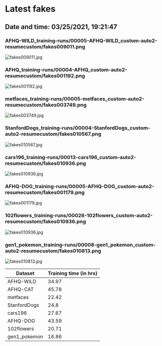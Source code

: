 # Latest fakes
## Date and time: 03/25/2021, 19:21:47
### AFHQ-WILD_training-runs/00005-AFHQ-WILD_custom-auto2-resumecustom/fakes009011.png
![fakes009011.jpg](https://i.ibb.co/jV6NBLH/dc4069ebf853.jpg "AFHQ-WILD_training-runs/00005-AFHQ-WILD_custom-auto2-resumecustom/fakes009011.png")

### AFHQ_training-runs/00004-AFHQ_custom-auto2-resumecustom/fakes001192.png
![fakes001192.jpg](https://i.ibb.co/gFfntr2/0ec5fb8444b9.jpg "AFHQ_training-runs/00004-AFHQ_custom-auto2-resumecustom/fakes001192.png")

### metfaces_training-runs/00005-metfaces_custom-auto2-resumecustom/fakes003749.png
![fakes003749.jpg](https://i.ibb.co/Z1D6sCZ/ab33e3c36f5a.jpg "metfaces_training-runs/00005-metfaces_custom-auto2-resumecustom/fakes003749.png")

### StanfordDogs_training-runs/00004-StanfordDogs_custom-auto2-resumecustom/fakes010567.png
![fakes010567.jpg](https://i.ibb.co/mtTTRVk/8d6ff4466cae.jpg "StanfordDogs_training-runs/00004-StanfordDogs_custom-auto2-resumecustom/fakes010567.png")

### cars196_training-runs/00013-cars196_custom-auto2-resumecustom/fakes010936.png
![fakes010936.jpg](https://i.ibb.co/f8xzJ95/5dbc4b110c30.jpg "cars196_training-runs/00013-cars196_custom-auto2-resumecustom/fakes010936.png")

### AFHQ-DOG_training-runs/00005-AFHQ-DOG_custom-auto2-resumecustom/fakes001179.png
![fakes001179.jpg](https://i.ibb.co/Ry50cRq/21e8cfd29cb3.jpg "AFHQ-DOG_training-runs/00005-AFHQ-DOG_custom-auto2-resumecustom/fakes001179.png")

### 102flowers_training-runs/00026-102flowers_custom-auto2-resumecustom/fakes010936.png
![fakes010936.jpg](https://i.ibb.co/sHCsmYV/feefabb1dbc3.jpg "102flowers_training-runs/00026-102flowers_custom-auto2-resumecustom/fakes010936.png")

### gen1_pokemon_training-runs/00008-gen1_pokemon_custom-auto2-resumecustom/fakes010813.png
![fakes010813.jpg](https://i.ibb.co/XSqGzCj/a3ac1a18fe9d.jpg "gen1_pokemon_training-runs/00008-gen1_pokemon_custom-auto2-resumecustom/fakes010813.png")

| Dataset      |   Training time (in hrs) |
|--------------|--------------------------|
| AFHQ-WILD    |                    34.97 |
| AFHQ-CAT     |                    45.78 |
| metfaces     |                    22.42 |
| StanfordDogs |                    24.8  |
| cars196      |                    27.67 |
| AFHQ-DOG     |                    43.59 |
| 102flowers   |                    20.71 |
| gen1_pokemon |                    16.86 |
